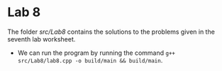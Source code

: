 # Lab 8
The folder *src/Lab8* contains the solutions to the problems given in the seventh lab worksheet.
- We can run the program by running the command ``g++ src/Lab8/lab8.cpp -o build/main && build/main``.
